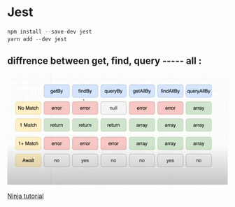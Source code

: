# Jest

```javascript
npm install --save-dev jest
yarn add --dev jest
```
## diffrence between get, find, query ----- all :

![diffrence](get%2C%20find%2C%20querry.png)

[Ninja tutorial](https://www.youtube.com/watch?v=7dTTFW7yACQ&list=PL4cUxeGkcC9gm4_-5UsNmLqMosM-dzuvQ&index=2)